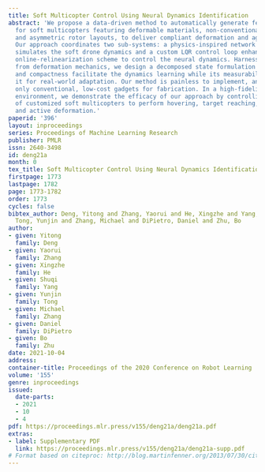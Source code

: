 ```yaml
---
title: Soft Multicopter Control Using Neural Dynamics Identification
abstract: 'We propose a data-driven method to automatically generate feedback controllers
  for soft multicopters featuring deformable materials, non-conventional geometries,
  and asymmetric rotor layouts, to deliver compliant deformation and agile locomotion.
  Our approach coordinates two sub-systems: a physics-inspired network ensemble that
  simulates the soft drone dynamics and a custom LQR control loop enhanced by a novel
  online-relinearization scheme to control the neural dynamics. Harnessing the insights
  from deformation mechanics, we design a decomposed state formulation whose modularity
  and compactness facilitate the dynamics learning while its measurability readies
  it for real-world adaptation. Our method is painless to implement, and requires
  only conventional, low-cost gadgets for fabrication. In a high-fidelity simulation
  environment, we demonstrate the efficacy of our approach by controlling a variety
  of customized soft multicopters to perform hovering, target reaching, velocity tracking,
  and active deformation.'
paperid: '396'
layout: inproceedings
series: Proceedings of Machine Learning Research
publisher: PMLR
issn: 2640-3498
id: deng21a
month: 0
tex_title: Soft Multicopter Control Using Neural Dynamics Identification
firstpage: 1773
lastpage: 1782
page: 1773-1782
order: 1773
cycles: false
bibtex_author: Deng, Yitong and Zhang, Yaorui and He, Xingzhe and Yang, Shuqi and
  Tong, Yunjin and Zhang, Michael and DiPietro, Daniel and Zhu, Bo
author:
- given: Yitong
  family: Deng
- given: Yaorui
  family: Zhang
- given: Xingzhe
  family: He
- given: Shuqi
  family: Yang
- given: Yunjin
  family: Tong
- given: Michael
  family: Zhang
- given: Daniel
  family: DiPietro
- given: Bo
  family: Zhu
date: 2021-10-04
address:
container-title: Proceedings of the 2020 Conference on Robot Learning
volume: '155'
genre: inproceedings
issued:
  date-parts:
  - 2021
  - 10
  - 4
pdf: https://proceedings.mlr.press/v155/deng21a/deng21a.pdf
extras:
- label: Supplementary PDF
  link: https://proceedings.mlr.press/v155/deng21a/deng21a-supp.pdf
# Format based on citeproc: http://blog.martinfenner.org/2013/07/30/citeproc-yaml-for-bibliographies/
---
```

